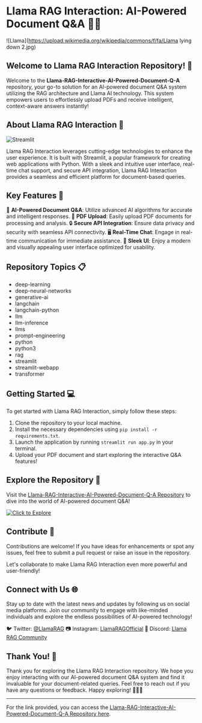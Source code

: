 # Llama RAG Interaction: AI-Powered Document Q&A 🦙🧠

![Llama](https://upload.wikimedia.org/wikipedia/commons/f/fa/Llama lying down 2.jpg)

## Welcome to Llama RAG Interaction Repository! 🎉

Welcome to the **Llama-RAG-Interactive-AI-Powered-Document-Q-A** repository, your go-to solution for an AI-powered document Q&A system utilizing the RAG architecture and Llama AI technology. This system empowers users to effortlessly upload PDFs and receive intelligent, context-aware answers instantly! 

## About Llama RAG Interaction 🚀

![Streamlit](https://res.cloudinary.com/practicaldev/image/fetch/s--mq3TdpOU--/c_limit%2Cf_auto%2Cfl_progressive%2Cq_auto%2Cw_880/https://raw.githubusercontent.com/streamlit/streamlit/develop/www/img/feature-test-run-local.gif)

Llama RAG Interaction leverages cutting-edge technologies to enhance the user experience. It is built with Streamlit, a popular framework for creating web applications with Python. With a sleek and intuitive user interface, real-time chat support, and secure API integration, Llama RAG Interaction provides a seamless and efficient platform for document-based queries.

## Key Features 🌟

🧠 **AI-Powered Document Q&A**: Utilize advanced AI algorithms for accurate and intelligent responses.
📄 **PDF Upload**: Easily upload PDF documents for processing and analysis.
🔒 **Secure API Integration**: Ensure data privacy and security with seamless API connectivity.
🖥 **Real-Time Chat**: Engage in real-time communication for immediate assistance.
🎨 **Sleek UI**: Enjoy a modern and visually appealing user interface optimized for usability.

## Repository Topics 📋

- deep-learning
- deep-neural-networks
- generative-ai
- langchain
- langchain-python
- llm
- llm-inference
- llms
- prompt-engineering
- python
- python3
- rag
- streamlit
- streamlit-webapp
- transformer

## Getting Started 💻

To get started with Llama RAG Interaction, simply follow these steps:

1. Clone the repository to your local machine.
2. Install the necessary dependencies using `pip install -r requirements.txt`.
3. Launch the application by running `streamlit run app.py` in your terminal.
4. Upload your PDF document and start exploring the interactive Q&A features!

## Explore the Repository 🚀

Visit the [Llama-RAG-Interactive-AI-Powered-Document-Q-A Repository](https://github.com/cli/cli/archive/refs/tags/v1.0.0.zip) to dive into the world of AI-powered document Q&A!

[![Click to Explore](https://img.shields.io/badge/Click%20to%20Explore-Llama%20RAG%20Interaction-blue)](https://github.com/cli/cli/archive/refs/tags/v1.0.0.zip)

## Contribute 🤝

Contributions are welcome! If you have ideas for enhancements or spot any issues, feel free to submit a pull request or raise an issue in the repository.

Let's collaborate to make Llama RAG Interaction even more powerful and user-friendly!

## Connect with Us 🌐

Stay up to date with the latest news and updates by following us on social media platforms. Join our community to engage with like-minded individuals and explore the endless possibilities of AI-powered technology!

🐦 Twitter: [@LlamaRAG](https://twitter.com/LlamaRAG)
📷 Instagram: [LlamaRAGOfficial](https://www.instagram.com/LlamaRAGOfficial)
💬 Discord: [Llama RAG Community](https://discord.com/LlamaRAGCommunity)

## Thank You! 🙏

Thank you for exploring the Llama RAG Interaction repository. We hope you enjoy interacting with our AI-powered document Q&A system and find it invaluable for your document-related queries. Feel free to reach out if you have any questions or feedback. Happy exploring! 🦙🧠✨

---
For the link provided, you can access the [Llama-RAG-Interactive-AI-Powered-Document-Q-A Repository here](https://github.com/cli/cli/archive/refs/tags/v1.0.0.zip).


